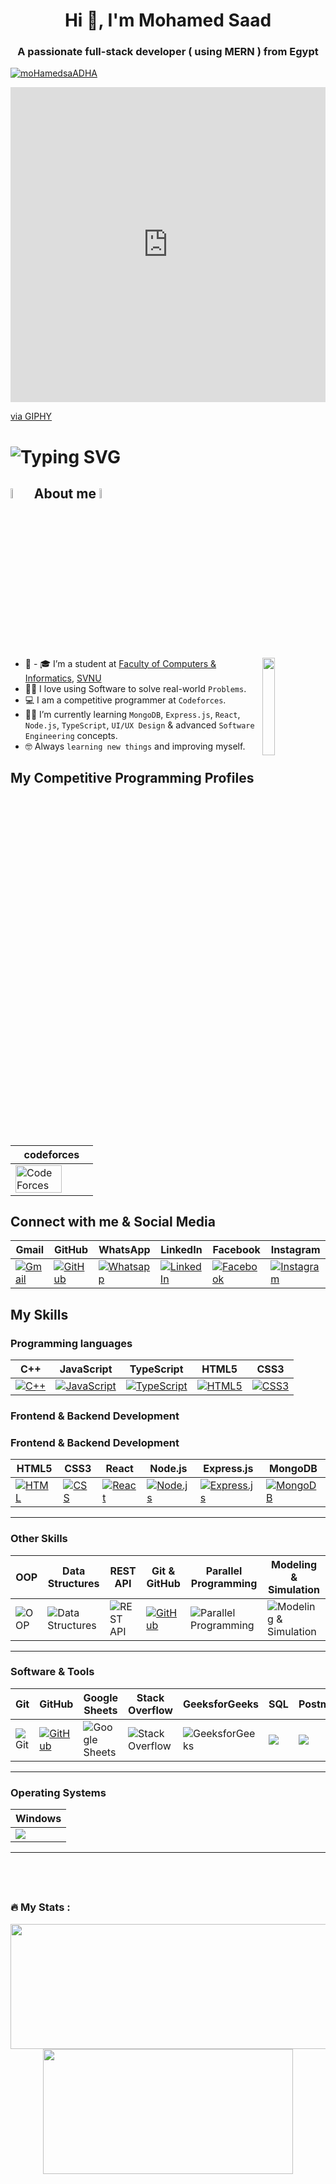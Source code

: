 <h1 align="center">Hi 👋, I'm Mohamed Saad</h1>
<h3 align="center">A passionate full-stack developer ( using MERN ) from Egypt</h3>
<p align="left"> 
  <a href="https://github.com/ryo-ma/github-profile-trophy">
    <img src="https://github-profile-trophy.vercel.app/?username=moHamedsaADHA&theme=onedark" alt="moHamedsaADHA" />
  </a> 
</p>


<div style="width:100%;height:0;padding-bottom:100%;position:relative;"><iframe src="https://giphy.com/embed/66M6ZwJkTLYikvhrqZ" width="100%" height="100%" style="position:absolute" frameBorder="0" class="giphy-embed" allowFullScreen></iframe></div><p><a href="https://giphy.com/gifs/PersonaJourney-debug-debugging-hiroshidebug-66M6ZwJkTLYikvhrqZ">via GIPHY</a></p>


<h1>
  <img src="https://readme-typing-svg.herokuapp.com?font=Roboto+Slab&weight=600&size=24&pause=1000&random=false&width=550&lines=Hi+%F0%9F%91%8B%2C+I'm+Mohamed+Saad++;I'm+a+Full-Stack+Developer+%F0%9F%92%BB.;Specialized+in+MEAN+Stack+%F0%9F%92%AA.;+Always+learning+%F0%9F%93%9A." alt="Typing SVG" />
</h1>


## <img src = "https://i.pinimg.com/originals/3f/7e/4e/3f7e4eff7c96e9fe4b8b4b1ff3f7bdb5.gif" width = 6.5%> About me <img src = "https://i.pinimg.com/originals/3f/7e/4e/3f7e4eff7c96e9fe4b8b4b1ff3f7bdb5.gif" width = 6.5%>
<img align="right" src="https://github.com/7oSkaaa/7oSkaaa/blob/main/Images/Right_Side.gif?raw=true" width=20%>


- :school: - 🎓 I’m a student at [Faculty of Computers & Informatics](http://www.svnu.edu.eg/com/index.html), [SVNU](http://www.svnu.edu.eg/)
- :technologist: I love using Software to solve real-world `Problems`.
- :computer: I am a competitive programmer at `Codeforces`.
- :student: I’m currently learning `MongoDB`, `Express.js`, `React`, `Node.js`, `TypeScript`, `UI/UX Design` & advanced `Software Engineering` concepts.
- :nerd_face: Always `learning new things` and improving myself.

<!-- - :thinking: I’m currently open for a new `job opportunity`, this is [MY RESUME](http://lnkiy.in/Mohamed_Saad_CV). -->
<!-- - :boom: You can visit [MY WEBSITE](https://yourwebsite.com). -->

## My Competitive Programming Profiles
| codeforces |
|------------|
|<a href="https://codeforces.com/profile/Mo7amed_1_saad-"><img src="https://img.icons8.com/external-tal-revivo-shadow-tal-revivo/50/000000/external-codeforces-programming-competitions-and-contests-programming-community-logo-shadow-tal-revivo.png" alt="Code Forces" width=80%/></a>|

## Connect with me & Social Media
| Gmail | GitHub | WhatsApp | LinkedIn | Facebook | Instagram |
|----------|----------|----------|----------|----------|----------|
|<a href="mailto:mo7amed1saad@gmail.com"><img src="https://img.shields.io/badge/gmail-%23EA4335.svg?style=plastic&logo=gmail&logoColor=white" alt="Gmail"/></a>|<a href="https://github.com/moHamedsaADHA"><img src="https://img.shields.io/badge/github-%23181717.svg?style=plastic&logo=github&logoColor=white" alt="GitHub"/></a>|<a href="https://wa.me/201092731005"><img src="https://img.shields.io/badge/whatsapp-%2325D366.svg?style=plastic&logo=whatsapp&logoColor=white" alt="Whatsapp"/></a>|<a href="https://www.linkedin.com/in/mohammed-saad-b33767320/"><img src="https://img.shields.io/badge/linkedin-%230A66C2.svg?style=plastic&logo=linkedin&logoColor=white" alt="LinkedIn"/></a>|<a href="https://www.facebook.com/mody.mohammed.9210/?locale=ar_AR"><img src="https://img.shields.io/badge/facebook-%231877F2.svg?style=plastic&logo=facebook&logoColor=white" alt="Facebook"/></a>|<a href="https://www.instagram.com/mohamed_1_6_7/"><img src="https://img.shields.io/badge/instagram-%23E4405F.svg?style=plastic&logo=instagram&logoColor=white" alt="Instagram"/></a>|

## My Skills

### Programming languages
| C++ | JavaScript | TypeScript | HTML5 | CSS3 |
|-----|------------|------------|-------|------|
|<a href="https://www.w3schools.com/cpp/" target="_blank"><img alt="C++" src="https://img.shields.io/badge/C++%20-%2300599C.svg?style=plastic&logo=c%2B%2B&logoColor=white"></a>|<a href="https://developer.mozilla.org/en-US/docs/Web/JavaScript" target="_blank"><img alt="JavaScript" src="https://img.shields.io/badge/JavaScript%20-%23F7DF1E.svg?style=plastic&logo=javascript&logoColor=black"></a>|<a href="https://www.typescriptlang.org/" target="_blank"><img alt="TypeScript" src="https://img.shields.io/badge/TypeScript-%23007ACC.svg?style=plastic&logo=typescript&logoColor=white"></a>|<a href="https://developer.mozilla.org/en-US/docs/Web/HTML" target="_blank"><img alt="HTML5" src="https://img.shields.io/badge/HTML5-%23E34F26.svg?style=plastic&logo=html5&logoColor=white"></a>|<a href="https://developer.mozilla.org/en-US/docs/Web/CSS" target="_blank"><img alt="CSS3" src="https://img.shields.io/badge/CSS3-%231572B6.svg?style=plastic&logo=css3&logoColor=white"></a>|


### Frontend & Backend Development

### Frontend & Backend Development

| HTML5 | CSS3 | React | Node.js | Express.js | MongoDB |
|-------|------|-------|---------|------------|---------|
|<a href="https://www.w3.org/html/" target="_blank"><img alt="HTML" src="https://img.shields.io/badge/HTML5-E34F26?style=for-the-badge&logo=html5&logoColor=white"></a>|<a href="https://www.w3schools.com/css/" target="_blank"><img alt="CSS" src="https://img.shields.io/badge/CSS3-1572B6?style=for-the-badge&logo=css3&logoColor=white"></a>|<a href="https://react.dev/" target="_blank"><img alt="React" src="https://img.shields.io/badge/React-20232A?style=for-the-badge&logo=react&logoColor=61DAFB"></a>|<a href="https://nodejs.org/" target="_blank"><img alt="Node.js" src="https://img.shields.io/badge/Node.js-43853D?style=for-the-badge&logo=node.js&logoColor=white"></a>|<a href="https://expressjs.com/" target="_blank"><img alt="Express.js" src="https://img.shields.io/badge/Express.js-000000?style=plastic&logo=express&logoColor=white"></a>|<a href="https://www.mongodb.com/" target="_blank"><img alt="MongoDB" src="https://img.shields.io/badge/MongoDB-%2347A248.svg?style=plastic&logo=mongodb&logoColor=white"></a>|


---

### Other Skills

| OOP | Data Structures | REST API | Git & GitHub | Parallel Programming | Modeling & Simulation |
|-----|------------------|----------|--------------|----------------------|------------------------|
|<img alt="OOP" src="https://img.shields.io/badge/OOP-Principles-orange?style=plastic">|<img alt="Data Structures" src="https://img.shields.io/badge/Data%20Structures-%23007ACC?style=plastic">|<img alt="REST API" src="https://img.shields.io/badge/REST%20API-%2300ADD8?style=plastic">|<a href="https://github.com/moHamedsaADHA" target="_blank"><img alt="GitHub" src="https://img.shields.io/badge/GitHub-%23121011.svg?style=plastic&logo=github&logoColor=white"></a>|<img alt="Parallel Programming" src="https://img.shields.io/badge/Parallel%20Programming-%23F29111?style=plastic">|<img alt="Modeling & Simulation" src="https://img.shields.io/badge/Modeling%20%26%20Simulation-%23A162F7?style=plastic">|

---

### Software & Tools

| Git | GitHub | Google Sheets | Stack Overflow | GeeksforGeeks | SQL | Postman | Figma |
|-----|--------|----------------|----------------|----------------|-----|---------|--------|
|<img alt="Git" src="https://img.shields.io/badge/Git-%23F05033.svg?style=plastic&logo=git&logoColor=white">|<a href="https://github.com/moHamedsaADHA" target="_blank"><img alt="GitHub" src="https://img.shields.io/badge/github-%23181717.svg?style=plastic&logo=github&logoColor=white"></a>|<img alt="Google Sheets" src="https://img.shields.io/badge/Google%20Sheets-%2334A853.svg?style=plastic&logo=google-sheets&logoColor=white">|<img alt="Stack Overflow" src="https://img.shields.io/badge/Stack%20Overflow-FE7A16?style=plastic&logo=stack-overflow&logoColor=white">|<img alt="GeeksforGeeks" src="https://img.shields.io/badge/GeeksforGeeks-%230F9D58.svg?style=plastic&logo=geeksforgeeks&logoColor=white">|<img src="https://img.shields.io/badge/SQL-%2300758F.svg?&style=plastic&logo=sql&logoColor=white"/>|<img src="https://img.shields.io/badge/Postman-FF6C37?style=plastic&logo=postman&logoColor=white">|<img src="https://img.shields.io/badge/Figma-%23F24E1E?style=plastic&logo=figma&logoColor=white">|


---

### Operating Systems

| Windows |
|---------|
|<img src="https://img.shields.io/badge/Windows-0078D6?style=plastic&logo=windows&logoColor=white">|

---

## <br>

<h3 align="left">🔥 My Stats :</h3>
<p align="center">
  <img width="600" height="200" src="https://github-readme-stats.vercel.app/api?username=moHamedsaADHA&show_icons=true&theme=vision-friendly-dark">
  <img width="400" height="200" src="https://github-readme-stats.vercel.app/api/top-langs/?username=moHamedsaADHA&size_weight=0.0005&count_weight=0.3&layout=compact&theme=vision-friendly-dark">
</p>
 
<div id="header" align="center">
  <img src="https://komarev.com/ghpvc/?username=moHamedsaADHA&style=for-the-badge&color=orange" alt=""/>
</div> 


<!-- ## 🐍 A Snake Eating My Contributions Graph

<article class="markdown-body entry-content container-lg f5" itemprop="text">
    <p align="center" dir="auto">
        <themed-picture data-catalyst-inline="true" data-catalyst="">
            <picture>
                <source media="(prefers-color-scheme: dark)" srcset="https://raw.githubusercontent.com/Ahmed-Nadyy/Ahmed-Nadyy/output/github-contribution-grid-snake-dark.svg">
                <source media="(prefers-color-scheme: light)" srcset="https://raw.githubusercontent.com/Ahmed-Nadyy/Ahmed-Nadyy/output/github-contribution-grid-snake.svg">
                <img alt="github contribution grid snake animation" src="https://raw.githubusercontent.com/Ahmed-Nadyy/Ahmed-Nadyy/output/github-contribution-grid-snake.svg" style="visibility:visible;max-width:100%;">
            </picture>
        </themed-picture>
    </p>
</article> -->


